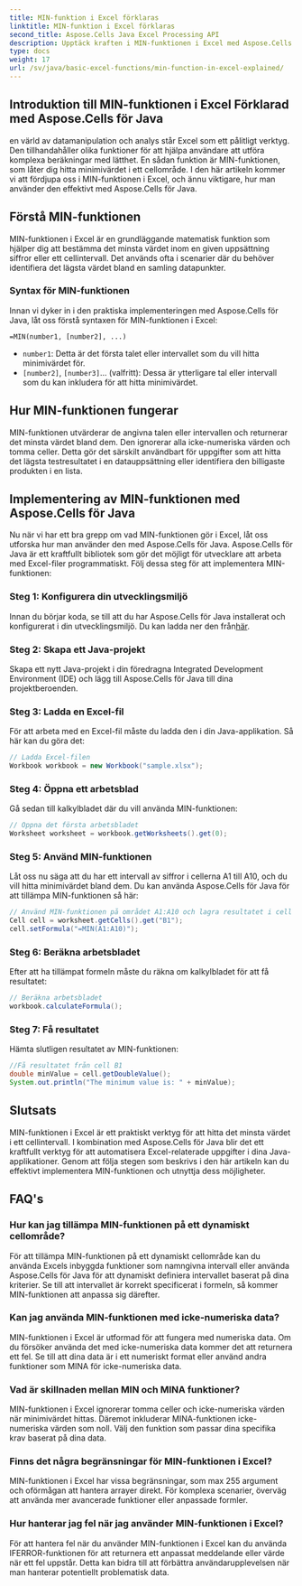 ```yaml
---
title: MIN-funktion i Excel förklaras
linktitle: MIN-funktion i Excel förklaras
second_title: Aspose.Cells Java Excel Processing API
description: Upptäck kraften i MIN-funktionen i Excel med Aspose.Cells för Java. Lär dig att hitta minimivärden utan ansträngning.
type: docs
weight: 17
url: /sv/java/basic-excel-functions/min-function-in-excel-explained/
---
```


## Introduktion till MIN-funktionen i Excel Förklarad med Aspose.Cells för Java

en värld av datamanipulation och analys står Excel som ett pålitligt verktyg. Den tillhandahåller olika funktioner för att hjälpa användare att utföra komplexa beräkningar med lätthet. En sådan funktion är MIN-funktionen, som låter dig hitta minimivärdet i ett cellområde. I den här artikeln kommer vi att fördjupa oss i MIN-funktionen i Excel, och ännu viktigare, hur man använder den effektivt med Aspose.Cells för Java.

## Förstå MIN-funktionen

MIN-funktionen i Excel är en grundläggande matematisk funktion som hjälper dig att bestämma det minsta värdet inom en given uppsättning siffror eller ett cellintervall. Det används ofta i scenarier där du behöver identifiera det lägsta värdet bland en samling datapunkter.

### Syntax för MIN-funktionen

Innan vi dyker in i den praktiska implementeringen med Aspose.Cells för Java, låt oss förstå syntaxen för MIN-funktionen i Excel:

```
=MIN(number1, [number2], ...)
```

- `number1`: Detta är det första talet eller intervallet som du vill hitta minimivärdet för.
- `[number2]`, `[number3]`... (valfritt): Dessa är ytterligare tal eller intervall som du kan inkludera för att hitta minimivärdet.

## Hur MIN-funktionen fungerar

MIN-funktionen utvärderar de angivna talen eller intervallen och returnerar det minsta värdet bland dem. Den ignorerar alla icke-numeriska värden och tomma celler. Detta gör det särskilt användbart för uppgifter som att hitta det lägsta testresultatet i en datauppsättning eller identifiera den billigaste produkten i en lista.

## Implementering av MIN-funktionen med Aspose.Cells för Java

Nu när vi har ett bra grepp om vad MIN-funktionen gör i Excel, låt oss utforska hur man använder den med Aspose.Cells för Java. Aspose.Cells för Java är ett kraftfullt bibliotek som gör det möjligt för utvecklare att arbeta med Excel-filer programmatiskt. Följ dessa steg för att implementera MIN-funktionen:

### Steg 1: Konfigurera din utvecklingsmiljö

 Innan du börjar koda, se till att du har Aspose.Cells för Java installerat och konfigurerat i din utvecklingsmiljö. Du kan ladda ner den från[här](https://releases.aspose.com/cells/java/).

### Steg 2: Skapa ett Java-projekt

Skapa ett nytt Java-projekt i din föredragna Integrated Development Environment (IDE) och lägg till Aspose.Cells för Java till dina projektberoenden.

### Steg 3: Ladda en Excel-fil

För att arbeta med en Excel-fil måste du ladda den i din Java-applikation. Så här kan du göra det:

```java
// Ladda Excel-filen
Workbook workbook = new Workbook("sample.xlsx");
```

### Steg 4: Öppna ett arbetsblad

Gå sedan till kalkylbladet där du vill använda MIN-funktionen:

```java
// Öppna det första arbetsbladet
Worksheet worksheet = workbook.getWorksheets().get(0);
```

### Steg 5: Använd MIN-funktionen

Låt oss nu säga att du har ett intervall av siffror i cellerna A1 till A10, och du vill hitta minimivärdet bland dem. Du kan använda Aspose.Cells för Java för att tillämpa MIN-funktionen så här:

```java
// Använd MIN-funktionen på området A1:A10 och lagra resultatet i cell B1
Cell cell = worksheet.getCells().get("B1");
cell.setFormula("=MIN(A1:A10)");
```

### Steg 6: Beräkna arbetsbladet

Efter att ha tillämpat formeln måste du räkna om kalkylbladet för att få resultatet:

```java
// Beräkna arbetsbladet
workbook.calculateFormula();
```

### Steg 7: Få resultatet

Hämta slutligen resultatet av MIN-funktionen:

```java
//Få resultatet från cell B1
double minValue = cell.getDoubleValue();
System.out.println("The minimum value is: " + minValue);
```

## Slutsats

MIN-funktionen i Excel är ett praktiskt verktyg för att hitta det minsta värdet i ett cellintervall. I kombination med Aspose.Cells för Java blir det ett kraftfullt verktyg för att automatisera Excel-relaterade uppgifter i dina Java-applikationer. Genom att följa stegen som beskrivs i den här artikeln kan du effektivt implementera MIN-funktionen och utnyttja dess möjligheter.

## FAQ's

### Hur kan jag tillämpa MIN-funktionen på ett dynamiskt cellområde?

För att tillämpa MIN-funktionen på ett dynamiskt cellområde kan du använda Excels inbyggda funktioner som namngivna intervall eller använda Aspose.Cells för Java för att dynamiskt definiera intervallet baserat på dina kriterier. Se till att intervallet är korrekt specificerat i formeln, så kommer MIN-funktionen att anpassa sig därefter.

### Kan jag använda MIN-funktionen med icke-numeriska data?

MIN-funktionen i Excel är utformad för att fungera med numeriska data. Om du försöker använda det med icke-numeriska data kommer det att returnera ett fel. Se till att dina data är i ett numeriskt format eller använd andra funktioner som MINA för icke-numeriska data.

### Vad är skillnaden mellan MIN och MINA funktioner?

MIN-funktionen i Excel ignorerar tomma celler och icke-numeriska värden när minimivärdet hittas. Däremot inkluderar MINA-funktionen icke-numeriska värden som noll. Välj den funktion som passar dina specifika krav baserat på dina data.

### Finns det några begränsningar för MIN-funktionen i Excel?

MIN-funktionen i Excel har vissa begränsningar, som max 255 argument och oförmågan att hantera arrayer direkt. För komplexa scenarier, överväg att använda mer avancerade funktioner eller anpassade formler.

### Hur hanterar jag fel när jag använder MIN-funktionen i Excel?

För att hantera fel när du använder MIN-funktionen i Excel kan du använda IFERROR-funktionen för att returnera ett anpassat meddelande eller värde när ett fel uppstår. Detta kan bidra till att förbättra användarupplevelsen när man hanterar potentiellt problematisk data.